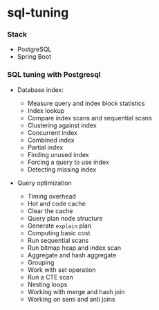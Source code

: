 # sql-tuning




### Stack 
+ PostgreSQL
+ Spring Boot 



### SQL tuning with Postgresql 
+ Database index:
    + Measure query and index block statistics 
    + Index lookup 
    + Compare index scans and sequential scans
    + Clustering against index
    + Concurrent index 
    + Combined index 
    + Partial index 
    + Finding unused index 
    + Forcing a query to use index 
    + Detecting missing index 
    
+ Query optimization 
    + Timing overhead 
    + Hot and code cache
    + Clear the cache 
    + Query plan node structure 
    + Generate `explain` plan 
    + Computing basic cost 
    + Run sequential scans
    + Run bitmap heap and index scan 
    + Aggregate and hash aggregate 
    + Grouping
    + Work with set operation
    + Run a CTE scan 
    + Nesting loops 
    + Working with merge and hash join 
    + Working on semi and anti joins 
    
